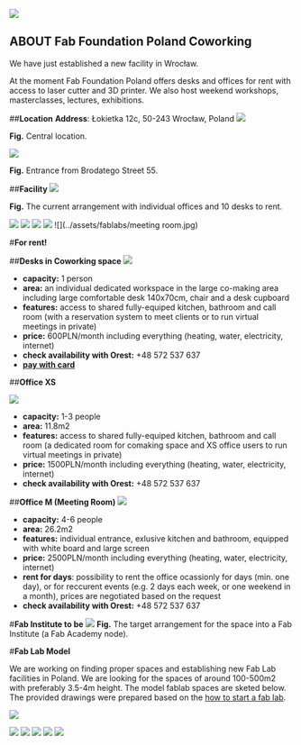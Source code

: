 



![](./assets/ffp-background2.jpg)

## **ABOUT Fab Foundation Poland Coworking**
We have just established a new facility in Wrocław.



At the moment Fab Foundation Poland  offers desks and offices for rent with access to laser cutter and 3D printer. We also host weekend workshops, masterclasses, lectures, exhibitions.


##**Location**
**Address**: Łokietka 12c, 50-243 Wrocław, Poland
![](../assets/fablabs/map0.jpg)

**Fig.** Central location.

![](../assets/fablabs/map1.jpg)

**Fig.** Entrance from Brodatego Street 55.

##**Facility**
![](../assets/fablabs/rzut.jpg)

**Fig.** The current arrangement with individual offices and 10 desks to rent.


![](../assets/fablabs/recepcja.jpg)
![](../assets/fablabs/IMG_8989.JPG)
![](../assets/fablabs/IMG_8967.JPG)
![](../assets/fablabs/DSC_5585a.jpg)
![](../assets/fablabs/meeting room.jpg)




#**For rent!**


##**Desks in Coworking space**
![](../assets/fablabs/desks.jpg)

- **capacity:** 1 person
- **area:** an individual dedicated workspace in the large co-making area including large comfortable desk 140x70cm, chair and a desk cupboard
- **features:** access to shared fully-equiped kitchen, bathroom and call room (with a reservation system to meet clients or to run virtual meetings in private)
- **price:** 600PLN/month including everything (heating, water, electricity, internet)
- **check availability with Orest:** +48 572 537 637
- [**pay with card**](https://buy.stripe.com/9B6eVd4Edfm2cKweLvgw009)

##**Office XS**

![](../assets/fablabs/IMG_9482.jpg)

- **capacity:** 1-3 people
- **area:** 11.8m2
- **features:** access to shared fully-equiped kitchen, bathroom and call room (a dedicated room for comaking space and XS office users to run virtual meetings in private)
- **price:** 1500PLN/month including everything (heating, water, electricity, internet)
- **check availability with Orest:**  +48 572 537 637


##**Office M (Meeting Room)**
![](../assets/fablabs/IMG_9496.jpg)

- **capacity:** 4-6 people
- **area:** 26.2m2
- **features:** individual entrance, exlusive kitchen and bathroom, equipped with white board and large screen
- **price:** 2500PLN/month including everything (heating, water, electricity, internet)
- **rent for days**: possibility to rent the office ocassionly for days (min. one day), or for reccurent events (e.g. 2 days each week, or one weekend in a month), prices are negotiated based on the request
- **check availability with Orest:**  +48 572 537 637



#**Fab Institute to be**
![](../assets/fablabs/231220_aim.jpg)
**Fig.** The target arrangement for the space into a Fab Institute (a Fab Academy node).

#**Fab Lab Model**

We are working on finding proper spaces and establishing new Fab Lab facilities in Poland.
We are looking for the spaces of around 100-500m2 with preferably 3.5-4m height. The model fablab spaces are sketed below. The provided drawings were prepared based on the [how to start a fab lab](https://fabfoundation.org/getting-started/#fab-lab-questions).

![](../assets/fablabs/fab-total.jpg)



![](../assets/fablabs/fab-3dprint.jpg)
![](../assets/fablabs/fab-electronics.jpg)
![](../assets/fablabs/fab-laser.jpg)
![](../assets/fablabs/fab-modling.jpg)
![](../assets/fablabs/fab-shopbot.jpg)
